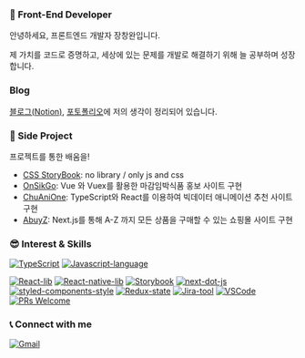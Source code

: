 ### 👋 Front-End Developer

안녕하세요, 프론트엔드 개발자 장창완입니다.

제 가치를 코드로 증명하고, 세상에 있는 문제를 개발로 해결하기 위해 늘 공부하며 성장합니다.

### Blog

[블로그(Notion)](https://changwan327.notion.site/Main-a36a277be8b6433a84b44d1cb0dac160), [포토폴리오](https://jangchangwan.github.io/portfolio)에 저의 생각이 정리되어 있습니다. <br />

### 🎠 Side Project

프로젝트를 통한 배움을!

- [CSS StoryBook](https://storybook-blue-sigma.vercel.app/?path=/story/intro-intro--default): no library / only js and css
- [OnSikGo](https://github.com/jangchangwan/Onsikgo): Vue 와 Vuex를 활용한 마감임박식품 홍보 사이트 구현
- [ChuAniOne](https://github.com/jangchangwan/ChuAniOne): TypeScript와 React를 이용하여 빅데이터 애니메이션 추천 사이트 구현
- [AbuyZ](https://github.com/jangchangwan/AbuyZ): Next.js를 통해 A-Z 까지 모든 상품을 구매할 수 있는 쇼핑몰 사이트 구현

### 😎 Interest & Skills

[![TypeScript](https://img.shields.io/badge/TypeScript-language-007ACC.svg?logo=typescript)](https://www.typescriptlang.org/)
[![Javascript-language](https://img.shields.io/badge/Javascript-language-F7DF1E.svg?logo=javascript)](https://www.ecma-international.org/publications/standards/Ecma-262.htm)

[![React-lib](https://img.shields.io/badge/React%20and%20hooks-web-61DAFB.svg?logo=react)](https://reactjs.org/)
[![React-native-lib](https://img.shields.io/badge/React%20Native-mobile-61DAFB.svg?logo=react)](https://reactnative.dev/)
[![Storybook](https://img.shields.io/badge/storybook-ui-ff4785.svg?logo=storybook)](https://storybook.js.org/)
[![next-dot-js](https://img.shields.io/badge/nextjs-ssr-000000.svg?logo=vercel)](https://nextjs.org/)
[![styled-components-style](https://img.shields.io/badge/%F0%9F%92%85%20styled--components%20and%20emotion-CssInJs-orange.svg)](https://github.com/styled-components/styled-components)
[![Redux-state](https://img.shields.io/badge/Redux-web-764ABC.svg?logo=redux)](https://redux.js.org/)
[![Jira-tool](https://img.shields.io/badge/Jira-tool-0052CC.svg?logo=jira-software)](https://www.atlassian.com/software/jira)
[![VSCode](https://img.shields.io/badge/I%20love-VSCode-007ACC.svg?logo=visual-studio-code)](https://code.visualstudio.com/)
[![PRs Welcome](https://img.shields.io/badge/PRs-welcome-181717.svg?logo=github)](https://github.com/jangchangwan)

### 📞 Connect with me

[![Gmail](https://img.shields.io/badge/%20-Send%20Mail-black?color=14171A&labelColor=ef5350&logo=gmail&logoColor=ffffff)](mailto:tktkd6755@gmail.com)
